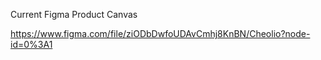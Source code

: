Current Figma Product Canvas

https://www.figma.com/file/ziODbDwfoUDAvCmhj8KnBN/Cheolio?node-id=0%3A1